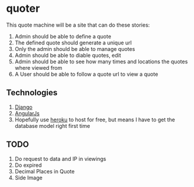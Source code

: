 quoter
======

This quote machine will be a site that can do these stories:

1. Admin should be able to define a quote
2. The defined quote should generate a unique url
3. Only the admin should be able to manage quotes
4. Admin should be able to diable quotes, edit
5. Admin should be able to see how many times and locations the quotes where viewed from
6. A User should be able to follow a quote url to view a quote


Technologies
------------

1. [Django](https://www.djangoproject.com/)
2. [AngularJs](http://angularjs.org/)
3. Hopefully use [heroku](https://www.heroku.com/) to host for free, but means I have to get the database model right first time


TODO
----

1. Do request to data and IP in viewings
2. Do expired 
2. Decimal Places in Quote
3. Side Image